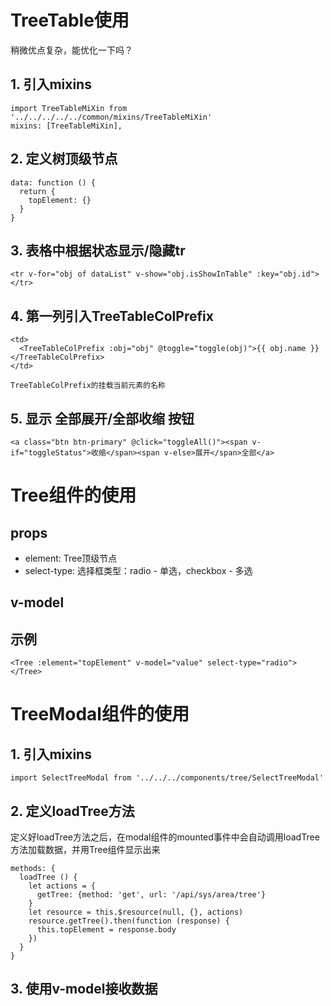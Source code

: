 # TreeTable使用

稍微优点复杂，能优化一下吗？

## 1. 引入mixins

    import TreeTableMiXin from '../../../../../common/mixins/TreeTableMiXin'
    mixins: [TreeTableMiXin],

## 2. 定义树顶级节点

    data: function () {
      return {
        topElement: {}
      }
    }

## 3. 表格中根据状态显示/隐藏tr

    <tr v-for="obj of dataList" v-show="obj.isShowInTable" :key="obj.id">
    </tr>

## 4. 第一列引入TreeTableColPrefix

    <td>
      <TreeTableColPrefix :obj="obj" @toggle="toggle(obj)">{{ obj.name }}</TreeTableColPrefix>
    </td>

    TreeTableColPrefix的挂载当前元素的名称

## 5. 显示 全部展开/全部收缩 按钮

    <a class="btn btn-primary" @click="toggleAll()"><span v-if="toggleStatus">收缩</span><span v-else>展开</span>全部</a>


# Tree组件的使用

## props
- element: Tree顶级节点
- select-type: 选择框类型：radio - 单选，checkbox - 多选

## v-model

## 示例

    <Tree :element="topElement" v-model="value" select-type="radio"></Tree>    

# TreeModal组件的使用

## 1. 引入mixins

    import SelectTreeModal from '../../../components/tree/SelectTreeModal'

## 2. 定义loadTree方法

定义好loadTree方法之后，在modal组件的mounted事件中会自动调用loadTree方法加载数据，并用Tree组件显示出来

    methods: {
      loadTree () {
        let actions = {
          getTree: {method: 'get', url: '/api/sys/area/tree'}
        }
        let resource = this.$resource(null, {}, actions)
        resource.getTree().then(function (response) {
          this.topElement = response.body
        })
      }
    }

## 3. 使用v-model接收数据    
